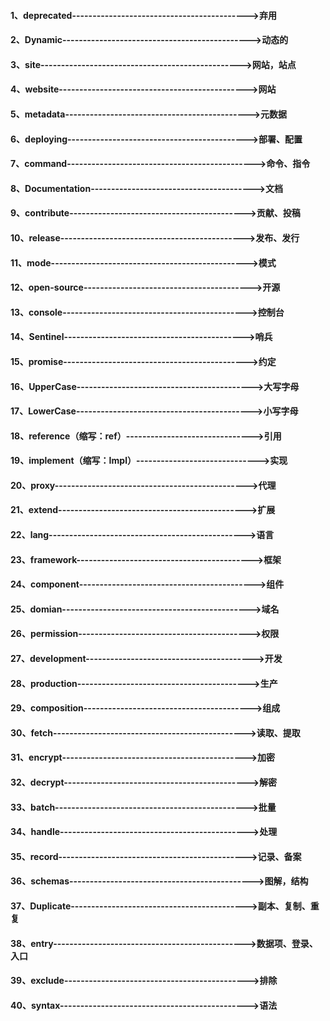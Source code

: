 #### 1、deprecated------------------------------------------->弃用

#### 2、Dynamic---------------------------------------------->动态的

#### 3、site------------------------------------------------->网站，站点

#### 4、website---------------------------------------------->网站

#### 5、metadata--------------------------------------------->元数据

#### 6、deploying-------------------------------------------->部署、配置

#### 7、command---------------------------------------------->命令、指令

#### 8、Documentation---------------------------------------->文档

#### 9、contribute------------------------------------------->贡献、投稿

#### 10、release--------------------------------------------->发布、发行

#### 11、mode------------------------------------------------>模式

#### 12、open-source----------------------------------------->开源

#### 13、console--------------------------------------------->控制台

#### 14、Sentinel-------------------------------------------->哨兵

#### 15、promise--------------------------------------------->约定

#### 16、UpperCase------------------------------------------->大写字母

#### 17、LowerCase------------------------------------------->小写字母

#### 18、reference（缩写：ref）------------------------------->引用

#### 19、implement（缩写：Impl）------------------------------>实现

#### 20、proxy----------------------------------------------->代理

#### 21、extend---------------------------------------------->扩展 

#### 22、lang------------------------------------------------>语言

#### 23、framework------------------------------------------->框架

#### 24、component------------------------------------------->组件

#### 25、domian---------------------------------------------->域名

#### 26、permission------------------------------------------>权限 

#### 27、development----------------------------------------->开发

#### 28、production------------------------------------------>生产

#### 29、composition----------------------------------------->组成

#### 30、fetch----------------------------------------------->读取、提取

#### 31、encrypt--------------------------------------------->加密

#### 32、decrypt--------------------------------------------->解密

#### 33、batch----------------------------------------------->批量

#### 34、handle---------------------------------------------->处理

#### 35、record---------------------------------------------->记录、备案

#### 36、schemas--------------------------------------------->图解，结构

#### 37、Duplicate------------------------------------------->副本、复制、重复

#### 38、entry----------------------------------------------->数据项、登录、入口

#### 39、exclude--------------------------------------------->排除

#### 40、syntax---------------------------------------------->语法


